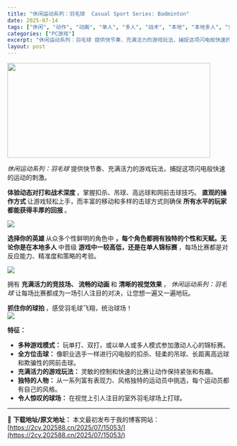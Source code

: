 ```yaml
---
title: "休闲运动系列：羽毛球  Casual Sport Series: Badminton"
date: 2025-07-14
tags: ["休闲", "动作", "动画", "单人", "多人", "战术", "本地", "本地多人", "竞技", "策略"]
categories: ["PC游戏"]
excerpt: "休闲运动系列：羽毛球 提供快节奏、充满活力的游戏玩法，捕捉这项闪电般快速的运动的刺激。 体验动态对打和战术深度 ，掌握扣杀、吊球、高远球和网前击球技巧。 直观的操作方式 让游戏轻松上手，而丰富的移动和多样的击球方式则确保 所有水平的玩家都能获得丰厚的回报 。 选择你的英雄 从众多个性鲜明的角色中 ，&hellip;"
layout: post
---
```


<img class="aligncenter size-full wp-image-15047" src="https://2cy.202588.cn/wp-content/uploads/2025/07/2025071402234037.webp" alt="" width="460" height="215" />
<p class="bb_paragraph"><i>休闲运动系列：羽毛球 </i>提供快节奏、充满活力的游戏玩法，捕捉这项闪电般快速的运动的刺激。</p>
<p class="bb_paragraph"><strong>体验动态对打和战术深度 </strong>，掌握扣杀、吊球、高远球和网前击球技巧。 <strong>直观的操作方式 </strong>让游戏轻松上手，而丰富的移动和多样的击球方式则确保 <strong>所有水平的玩家都能获得丰厚的回报 </strong>。</p>

<div class="bb_img_ctn">

<img class="bb_img" src="https://shared.fastly.steamstatic.com/store_item_assets/steam/apps/3694260/extras/Steamgifvv2.gif?t=1752255526" />

</div>
<p class="bb_paragraph"><strong>选择你的英雄 </strong>从众多个性鲜明的角色中 <strong>，每个角色都拥有独特的个性和天赋。无论你是在本地多人 </strong>中晋级 <strong>游戏中一较高低，还是在单人锦标赛 </strong>，每场比赛都是对反应能力、精准度和策略的考验。</p>

<div class="bb_img_ctn">

<img class="bb_img" src="https://shared.fastly.steamstatic.com/store_item_assets/steam/apps/3694260/extras/SteamGifCharacter.gif?t=1752255526" />

</div>
<p class="bb_paragraph">拥有 <strong>充满活力的竞技场、 </strong> <strong>流畅的动画 </strong>和 <strong>清晰的视觉效果 </strong>， <i>休闲运动系列：羽毛球 </i>让每场比赛都成为一场引人注目的对决，让您想一遍又一遍地玩。</p>
<strong>抓住你的球拍 </strong>，感受羽毛球飞翔，统治球场！
<div class="bb_img_ctn">

<img class="bb_img" src="https://shared.fastly.steamstatic.com/store_item_assets/steam/apps/3694260/extras/BadmintonSteamGiff.gif?t=1752255526" />

</div>
<p class="bb_paragraph"><strong>特征： </strong></p>

<ul>
 	<li class="bb_paragraph"><strong>多种游戏模式： </strong>玩单打、双打，或以单人或多人模式参加激动人心的锦标赛。</li>
 	<li class="bb_paragraph"><strong>全方位击球： </strong>像职业选手一样进行闪电般的扣杀、轻柔的吊球、长距离高远球和欺骗性的网前击球。</li>
 	<li class="bb_paragraph"><strong>充满活力的游戏玩法： </strong>灵敏的控制和快速的比赛让动作保持紧张和有趣。</li>
 	<li class="bb_paragraph"><strong>独特的人物： </strong>从一系列富有表现力、风格独特的运动员中挑选，每个运动员都有自己的风格。</li>
 	<li class="bb_paragraph"><strong>令人惊叹的球场： </strong>在视觉上引人注目的室外羽毛球场上打球。</li>
</ul>

---
📖 **下载地址/原文地址：** 本文最初发布于我的博客网站：[https://2cy.202588.cn/2025/07/15053/](https://2cy.202588.cn/2025/07/15053/)
